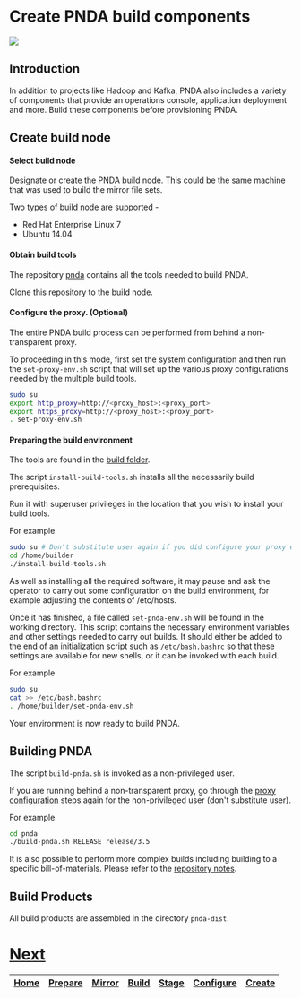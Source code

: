 # Create PNDA build components

![](../images/breadcrumbs-build.jpg)

## Introduction

In addition to projects like Hadoop and Kafka, PNDA also includes a variety of components that provide an operations console, application deployment and more. Build these components before provisioning PNDA.

## Create build node

#### Select build node

Designate or create the PNDA build node. This could be the same machine that was used to build the mirror file sets.
 
Two types of build node are supported -

- Red Hat Enterprise Linux 7
- Ubuntu 14.04 


#### Obtain build tools

The repository [pnda](https://github.com/pndaproject/pnda) contains all the tools needed to build PNDA.

Clone this repository to the build node.

#### Configure the proxy. (Optional)

The entire PNDA build process can be performed from behind a non-transparent proxy. 

To proceeding in this mode, first set the system configuration and then run the ```set-proxy-env.sh``` script that will set up the various proxy configurations needed by the multiple build tools.

```sh
sudo su
export http_proxy=http://<proxy_host>:<proxy_port>
export https_proxy=http://<proxy_host>:<proxy_port>
. set-proxy-env.sh
```

#### Preparing the build environment

The tools are found in the [build folder](https://github.com/pndaproject/pnda/tree/master/build).

The script ```install-build-tools.sh``` installs all the necessarily build prerequisites.

Run it with superuser privileges in the location that you wish to install your build tools.

For example

```sh
sudo su # Don't substitute user again if you did configure your proxy environment!
cd /home/builder
./install-build-tools.sh
```

As well as installing all the required software, it may pause and ask the operator to carry out some configuration on the build environment, for example adjusting the contents of /etc/hosts.

Once it has finished, a file called ```set-pnda-env.sh``` will be found in the working directory. This script contains the necessary environment variables and other settings needed to carry out builds. It should either be added to the end of an initialization script such as ```/etc/bash.bashrc``` so that these settings are available for new shells, or it can be invoked with each build. 

For example

```sh
sudo su
cat >> /etc/bash.bashrc
. /home/builder/set-pnda-env.sh
```

Your environment is now ready to build PNDA.

## Building PNDA

The script ```build-pnda.sh``` is invoked as a non-privileged user. 

If you are running behind a non-transparent proxy, go through the [proxy configuration](#configure-the-proxy-optional) steps again for the non-privileged user (don't substitute user).

For example

```sh
cd pnda
./build-pnda.sh RELEASE release/3.5
```

It is also possible to perform more complex builds including building to a specific bill-of-materials. Please refer to the [repository notes](https://github.com/pndaproject/pnda/tree/master/build).

## Build Products

All build products are assembled in the directory ```pnda-dist```.

# [Next](STAGE.md)

| [Home](../OVERVIEW.md) | [Prepare](PREPARE.md) | [Mirror](MIRROR.md) | [Build](BUILD.md) | [Stage](STAGE.md) | [Configure](CONFIGURE.md) | [Create](CREATE.md) | 
| --- | --- | --- | --- | --- | --- | --- |
